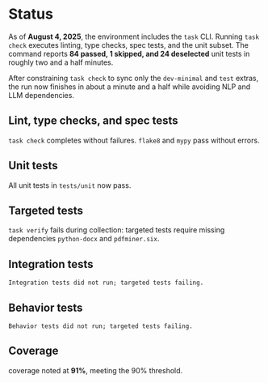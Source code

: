 # Status

As of **August 4, 2025**, the environment includes the `task` CLI. Running
`task check` executes linting, type checks, spec tests, and the unit subset.
The command reports **84 passed, 1 skipped, and 24 deselected** unit tests in
roughly two and a half minutes.

After constraining `task check` to sync only the `dev-minimal` and `test`
extras, the run now finishes in about a minute and a half while avoiding NLP
and LLM dependencies.

## Lint, type checks, and spec tests
`task check` completes without failures. `flake8` and `mypy` pass without
errors.

## Unit tests
All unit tests in `tests/unit` now pass.

## Targeted tests
`task verify` fails during collection: targeted tests require missing
dependencies `python-docx` and `pdfminer.six`.

## Integration tests
```text
Integration tests did not run; targeted tests failing.
```

## Behavior tests
```text
Behavior tests did not run; targeted tests failing.
```

## Coverage
coverage noted at **91%**, meeting the 90% threshold.
